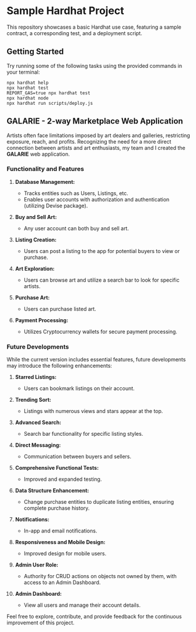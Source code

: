 # Sample Hardhat Project

This repository showcases a basic Hardhat use case, featuring a sample contract, a corresponding test, and a deployment script.

## Getting Started

Try running some of the following tasks using the provided commands in your terminal:

```shell
npx hardhat help
npx hardhat test
REPORT_GAS=true npx hardhat test
npx hardhat node
npx hardhat run scripts/deploy.js
```

## GALARIE - 2-way Marketplace Web Application

Artists often face limitations imposed by art dealers and galleries, restricting exposure, reach, and profits. Recognizing the need for a more direct connection between artists and art enthusiasts, my team and I created the **GALARIE** web application.

### Functionality and Features

1. **Database Management:**
   - Tracks entities such as Users, Listings, etc.
   - Enables user accounts with authorization and authentication (utilizing Devise package).

2. **Buy and Sell Art:**
   - Any user account can both buy and sell art.

3. **Listing Creation:**
   - Users can post a listing to the app for potential buyers to view or purchase.

4. **Art Exploration:**
   - Users can browse art and utilize a search bar to look for specific artists.

5. **Purchase Art:**
   - Users can purchase listed art.

6. **Payment Processing:**
   - Utilizes Cryptocurrency wallets for secure payment processing.

### Future Developments

While the current version includes essential features, future developments may introduce the following enhancements:

1. **Starred Listings:**
   - Users can bookmark listings on their account.

2. **Trending Sort:**
   - Listings with numerous views and stars appear at the top.

3. **Advanced Search:**
   - Search bar functionality for specific listing styles.

4. **Direct Messaging:**
   - Communication between buyers and sellers.

5. **Comprehensive Functional Tests:**
   - Improved and expanded testing.

6. **Data Structure Enhancement:**
   - Change purchase entities to duplicate listing entities, ensuring complete purchase history.

7. **Notifications:**
   - In-app and email notifications.

8. **Responsiveness and Mobile Design:**
   - Improved design for mobile users.

9. **Admin User Role:**
   - Authority for CRUD actions on objects not owned by them, with access to an Admin Dashboard.

10. **Admin Dashboard:**
    - View all users and manage their account details.

Feel free to explore, contribute, and provide feedback for the continuous improvement of this project.